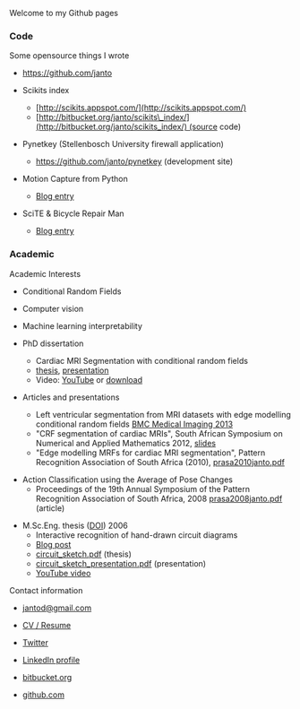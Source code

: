 Welcome to my Github pages

### Code

Some opensource things I wrote  

* https://github.com/janto

* Scikits index
  * [http://scikits.appspot.com/](http://scikits.appspot.com/)
  * [http://bitbucket.org/janto/scikits\_index/](http://bitbucket.org/janto/scikits_index/) (source code)

<!---

![ ](icons/pynetkey-main.svg) 

-->

* Pynetkey (Stellenbosch University firewall application)
  * https://github.com/janto/pynetkey (development site)

* Motion Capture from Python
  * [Blog entry](http://janto.blogspot.com/2006/01/motion-capture-in-python.html)

* SciTE & Bicycle Repair Man
  * [Blog entry](http://janto.blogspot.com/2006/02/scite-bicycle-repair-man.html)

### Academic
  
Academic Interests  
* Conditional Random Fields
* Computer vision
* Machine learning interpretability

* PhD dissertation
  * Cardiac MRI Segmentation with conditional random fields
  * [thesis](https://www.blogger.com/dreijer_cardiac_2013.pdf), [presentation](https://www.blogger.com/dreijer_presentation_2013.pdf)
  * Video: [YouTube](http://youtu.be/lGMUpP6EEzI) or [download](https://www.blogger.com/janto_york_output_2012-09-16_23fps.mp4)
* Articles and presentations
  * Left ventricular segmentation from MRI datasets with edge modelling conditional random fields [BMC Medical Imaging 2013](http://www.biomedcentral.com/1471-2342/13/24/)
  * "CRF segmentation of cardiac MRIs", South African Symposium on Numerical and Applied Mathematics 2012, [slides](https://www.blogger.com/sanum2012janto.pdf)[](https://www.blogger.com/null)
  * "Edge modelling MRFs for cardiac MRI segmentation", Pattern Recognition Association of South Africa (2010), [prasa2010janto.pdf](https://www.blogger.com/prasa2010janto.pdf)

<!--
![](average_pose_change.png)
-->

* Action Classification using the Average of Pose Changes
  * Proceedings of the 19th Annual Symposium of the Pattern Recognition Association of South Africa, 2008 [prasa2008janto.pdf](https://www.blogger.com/prasa2008janto.pdf) (article)

<!--
![](circuit_sketch.png)  
-->
* M.Sc.Eng. thesis ([DOI](http://hdl.handle.net/10019.1/2477)) 2006
  * Interactive recognition of hand-drawn circuit diagrams
  * [Blog post](http://janto.blogspot.com/2006/12/interactive-recognition-of-hand-drawn.html)
  * [circuit\_sketch.pdf](https://www.blogger.com/circuit_sketch.pdf) (thesis)
  * [circuit\_sketch\_presentation.pdf](https://www.blogger.com/circuit_sketch_presentation.pdf) (presentation)
  * [YouTube video](http://youtu.be/6kh2DWtAHBQ)

<!--
![](janto_face_small.png)  
-->

Contact information  
* [jantod@gmail.com](mailto:jantod@gmail.com)
* [CV / Resume](http://dip.sun.ac.za/~janto/janto_dreijer_resume.pdf)

* [Twitter](http://twitter.com/janto_d)
* [LinkedIn profile](http://www.linkedin.com/in/janto)
* [bitbucket.org](https://bitbucket.org/janto)
* [github.com](https://github.com/janto)
